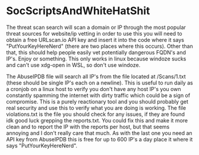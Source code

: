 # SocScriptsAndWhiteHatShit

The threat scan search will scan a domain or IP through the most popular threat sources for website/ip vetting in order to use this you will need to obtain a free URLscan.io API key and insert it into the code where it says "PutYourKeyHereNerd" (there are two places where this occurs). Other than that, this should help people easily vet potentially dangerous FQDN's and IP's. Enjoy or something. This only works in linux because windoze sucks and can't use xdg-open in WSL, so don't use windoze. 

The AbuseIPDB file will search all IP's from the file located at /Scans/1.txt (these should be single IP's each on a newline). This is useful to run daily as a cronjob on a linux host to verify you don't have any host IP's you own constantly spamming the internet with dirty traffic which could be a sign of compromise. This is a purely reactionary tool and you should probably get real security and use this to verify what you are doing is working. The file violations.txt is the file you should check for any issues, if they are found idk good luck grepping the reports.txt. You could fix this and make it more clean and to report the IP with the reports per host, but that seems annoying and I don't really care that much. As with the last one you need an API key from AbuseIPDB this is free for up to 600 IP's a day place it where it says "PutYourKeyHereNerd". 

